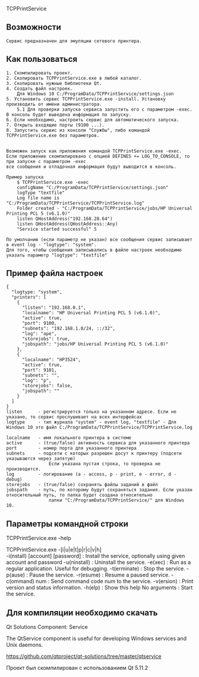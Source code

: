 TCPPrintService


## Возможности

	Сервис предназначен для эмуляции сетевого принтера.


## Как пользоваться

	1. Скомпилировать проект.
	2. Скопировать TCPPrintService.exe в любой каталог.
	3. Скопировать нужные библиотеки Qt.
	4. Создать файл настроек. 
		Для Windows 10 C:/ProgramData/TCPPrintService/settings.json
	5. Установить сервис TCPPrintService.exe -install. Установку производить от имени администратора.
		5.1 Для проверки запуска сервиса запустить его с параметром -exec. В консоль будет выведена информация по запуску.
	6. Если необходимо, настроить сервис для автоматического запуска.
	7. Открыть входящие порты (9100 ...).
	8. Запустить сервис из консоли "Службы", либо командой TCPPrintService.exe без параметров.


	Возможен запуск как приложения командой TCPPrintService.exe -exec.
	Если приложение скомпилировано с опцией DEFINES += LOG_TO_CONSOLE, то при запуске с параметром -exec 
	все сообщения и отладочная информация будут выводится в консоль.
	
	Пример запуска
		$ TCPPrintService.exe -exec
		configName "C:/ProgramData/TCPPrintService/settings.json"
		logType "textfile"
		Log file name is "C:/ProgramData/TCPPrintService/TCPPrintService.log"
		Folder created - "C:/ProgramData/TCPPrintService/jobs/HP Universal Printing PCL 5 (v6.1.0)"
		listen QHostAddress("192.168.28.64")
		listen QHostAddress(QHostAddress::Any)
		"Service started successful" 5

	По умолчанию (если параметр не указан) все сообщения сервис записывает в event log - "logtype": "system".
	Для того, чтобы сообщения записывались в файле настроек необходимо указать параметр "logtype": "textfile"  

## Пример файла настроек

	{
	  "logtype: "system",
	  "printers": [
		{
		  "listen": "192.168.0.1",
		  "localname": "HP Universal Printing PCL 5 (v6.1.0)",
		  "active": true,
		  "port": 9100,
		  "subnets": "192.168.1.0/24, ::/32",
		  "log": "ape",
		  "storejobs": true,
		  "jobspath": "jobs/HP Universal Printing PCL 5 (v6.1.0)"
		},
		{
		  "localname": "HP3524",
		  "active": true,
		  "port": 9101,
		  "subnets": "",
		  "log": "p",
		  "storejobs": false,
		  "jobspath": ""
		}
	  ]
	}
	listen		- регистрируется только на указанном адресе. Если не указано, то сервис прослушивает на всех интерфейсах 
	logtype		- тип журнала "system" - event log, "textfile" - Для Windows 10 это файл C:/ProgramData/TCPPrintService/TCPPrintService.log
	
	localname 	- имя локального принтера в системе
	active		- (true/false) активность сервиса для указанного принтера
	port		- номер порта для указанного принтера
	subnets		- подсети с которых разрешен досут к принтеру (подсети указываются через запятую)
					Если указана пустая строка, то проверка не производится.
	log			- логирование (a - access, p - print, e - error, d - debug)
	storejobs	- (true/false) сохранять файлы заданий в файл
	jobspath	- путь, по которому будут сохраняться задания. Если указан относительный путь, то папка будет создана относительно
					папки "C:/ProgramData/TCPPrintService/" для Windows 10.
	
## Параметры командной строки
TCPPrintService.exe -help

TCPPrintService.exe -[i|u|e|t|p|r|c|v|h]                                                                      
        -i(nstall) [account] [password] : Install the service, optionally using given account and password
        -u(ninstall)    : Uninstall the service.
        -e(xec)         : Run as a regular application. Useful for debugging.
        -t(erminate)    : Stop the service.
        -p(ause)        : Pause the service.
        -r(esume)       : Resume a paused service.
        -c(ommand) num  : Send command code num to the service.
        -v(ersion)      : Print version and status information.
        -h(elp)         : Show this help
        No arguments    : Start the service.

## Для компиляции необходимо скачать 
Qt Solutions Component: Service

The QtService component is useful for developing Windows services
and Unix daemons.

https://github.com/qtproject/qt-solutions/tree/master/qtservice

Проект был скомпилирован с использованием Qt 5.11.2